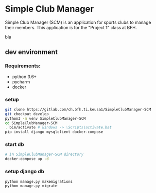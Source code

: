 # Simple Club Manager

Simple Club Manager (SCM) is an application for sports clubs to manage their members.
This application is for the "Project 1" class at BFH.

bla

## dev environment

### Requirements:

- python 3.6+
- pycharm
- docker

### setup

```bash
git clone https://gitlab.com/ch.bfh.ti.keusa1/SimpleClubManager-SCM
git checkout develop
python3 -m venv SimpleClubManager-SCM
cd SimpleClubManager-SCM
. bin/activate # windows -> \Scripts\activate.bat
pip install django mysqlclient docker-compose
```

### start db

```bash
# in SimpleClubManager-SCM directory
docker-compose up -d
```

### setup django db

```bash
python manage.py makemigrations
python manage.py migrate
```